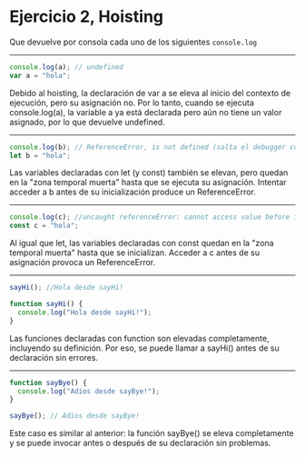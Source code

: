 # Ejercicio 2, Hoisting

Que devuelve por consola cada uno de los siguientes `console.log`

---

```js
console.log(a); // undefined
var a = "hola";
```

Debido al hoisting, la declaración de var a se eleva al inicio del contexto de ejecución, pero su asignación no. Por lo tanto, cuando se ejecuta console.log(a), la variable a ya está declarada pero aún no tiene un valor asignado, por lo que devuelve undefined.

---

```js
console.log(b); // ReferenceError, is not defined (salta el debugger como si ni si quiera se hubiera escrito la variable.)
let b = "hola";
```

Las variables declaradas con let (y const) también se elevan, pero quedan en la "zona temporal muerta" hasta que se ejecuta su asignación. Intentar acceder a b antes de su inicialización produce un ReferenceError.

---

```js
console.log(c); //uncaught referenceError: cannot access value before initialization.
const c = "hola";
```

Al igual que let, las variables declaradas con const quedan en la "zona temporal muerta" hasta que se inicializan. Acceder a c antes de su asignación provoca un ReferenceError.

---

```js
sayHi(); //Hola desde sayHi!

function sayHi() {
  console.log("Hola desde sayHi!");
}
```

Las funciones declaradas con function son elevadas completamente, incluyendo su definición. Por eso, se puede llamar a sayHi() antes de su declaración sin errores.

---

```js
function sayBye() {
  console.log("Adios desde sayBye!");
}

sayBye(); // Adios desde sayBye!
```

Este caso es similar al anterior: la función sayBye() se eleva completamente y se puede invocar antes o después de su declaración sin problemas.
